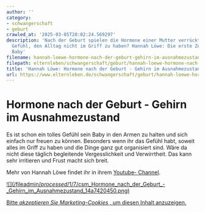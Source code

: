 ```yaml
---
author: ''
category:
- schwangerschaft
- geburt
crawled_at: '2025-03-05T20:02:24.569297'
description: 'Nach der Geburt spielen die Hormone einer Mutter verrückt. Du hast das
  Gefühl, den Alltag nicht im Griff zu haben? Hannah Löwe: Die erste Zeit mit dem
  Baby'
filename: hannah-loewe-hormone-nach-der-geburt-gehirn-im-ausnahmezustand.md
filepath: elternleben/schwangerschaft/geburt/hannah-loewe-hormone-nach-der-geburt-gehirn-im-ausnahmezustand.md
title: 'Hannah Löwe: Hormone nach der Geburt - Gehirn im Ausnahmezustand'
url: https://www.elternleben.de/schwangerschaft/geburt/hannah-loewe-hormone-nach-der-geburt-gehirn-im-ausnahmezustand/
---
```


#  Hormone nach der Geburt - Gehirn im Ausnahmezustand

Es ist schon ein tolles Gefühl sein Baby in den Armen zu halten und sich
einfach nur freuen zu können. Besonders wenn ihr das Gefühl habt, soweit alles
im Griff zu haben und die Dinge ganz gut organisiert sind. Wäre da nicht diese
täglich begleitende Vergesslichkeit und Verwirrtheit. Das kann sehr irritieren
und Frust macht sich breit.

Mehr von Hannah Löwe findet ihr in ihrem [Youtube-
Channel](https://www.youtube.com/channel/UC-150_R5aEyxKB96PWqACHA).

[ ![](/fileadmin/_processed_/1/7/csm_Hormone_nach_der_Geburt_-
_Gehirn_im_Ausnahmezustand_14a7420450.png) ](javascript:Cookiebot.renew\(\))

[Bitte _akzeptieren Sie Marketing-Cookies_ , um diesen Inhalt
anzuzeigen.](javascript:Cookiebot.renew\(\))

